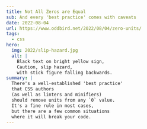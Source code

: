 ```yaml
---
title: Not All Zeros are Equal
sub: And every 'best practice' comes with caveats
date: 2022-08-04
url: https://www.oddbird.net/2022/08/04/zero-units/
tags:
  - css
hero:
  img: 2022/slip-hazard.jpg
  alt: |
    Black text on bright yellow sign,
    Caution, slip hazard,
    with stick figure falling backwards.
summary: |
  There's a well-established 'best practice'
  that CSS authors
  (as well as linters and minifiers)
  should remove units from any `0` value.
  It's a fine rule in most cases,
  but there are a few common situations
  where it will break your code.
---
```

